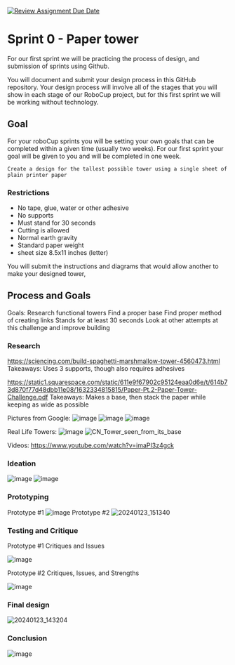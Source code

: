 [![Review Assignment Due Date](https://classroom.github.com/assets/deadline-readme-button-24ddc0f5d75046c5622901739e7c5dd533143b0c8e959d652212380cedb1ea36.svg)](https://classroom.github.com/a/E_4KgoHI)
# Sprint 0 - Paper tower

For our first sprint we will be practicing the process of design, and submission of sprints using Github.

You will document and submit your design process in this GitHub repository. Your design process will involve all of the stages that you will show in each stage of our RoboCup project, but for this first sprint we will be working without technology.

## Goal

For your roboCup sprints you will be setting your own goals that can be completed within a given time (usually two weeks). For our first sprint your goal will be given to you and will be completed in one week.

`Create a design for the tallest possible tower using a single sheet of plain printer paper`

### Restrictions

- No tape, glue, water or other adhesive
- No supports
- Must stand for 30 seconds
- Cutting is allowed
- Normal earth gravity
- Standard paper weight
- sheet size 8.5x11 inches (letter)

You will submit the instructions and diagrams that would allow another to make your designed tower, 

## Process and Goals

Goals: Research functional towers
Find a proper base
Find proper method of creating links
Stands for at least 30 seconds
Look at other attempts at this challenge and improve building

### Research
https://sciencing.com/build-spaghetti-marshmallow-tower-4560473.html
Takeaways: Uses 3 supports, though also requires adhesives

https://static1.squarespace.com/static/611e9f67902c95124eaa0d6e/t/614b73d870f77d48dbb11e08/1632334815815/Paper-Pt.2-Paper-Tower-Challenge.pdf
Takeaways: Makes a base, then stack the paper while keeping as wide as possible

Pictures from Google:
![image](https://github.com/StAndrewsCollege/2324-tej3m-5-e-0-sprint0-LeungatSAC/assets/156111759/a329cca9-f421-4c5a-b9c7-e55e5e4cce82)
![image](https://github.com/StAndrewsCollege/2324-tej3m-5-e-0-sprint0-LeungatSAC/assets/156111759/0402a5ac-0e57-4f0e-a2bb-0192141698ca)
![image](https://github.com/StAndrewsCollege/2324-tej3m-5-e-0-sprint0-LeungatSAC/assets/156111759/62546075-2057-43a5-b3aa-b39e9b9ce7ed)

Real Life Towers:
![image](https://github.com/StAndrewsCollege/2324-tej3m-5-e-0-sprint0-LeungatSAC/assets/156111759/f9141911-5a45-4e0a-860c-71df3ebb2e1c)
![CN_Tower_seen_from_its_base](https://github.com/StAndrewsCollege/2324-tej3m-5-e-0-sprint0-LeungatSAC/assets/156111759/9618c260-abf3-415f-a02f-5d8c7b904705)

Videos:
https://www.youtube.com/watch?v=imaPI3z4gck

### Ideation

![image](https://github.com/StAndrewsCollege/2324-tej3m-5-e-0-sprint0-LeungatSAC/assets/156111759/eec637b2-8c87-429c-9370-12ec8056ffa6)
![image](https://github.com/StAndrewsCollege/2324-tej3m-5-e-0-sprint0-LeungatSAC/assets/156111759/4858f8aa-754f-407d-9a92-3d9896c3cb4f)


### Prototyping
Prototype #1
![image](https://github.com/StAndrewsCollege/2324-tej3m-5-e-0-sprint0-LeungatSAC/assets/156111759/a1213d8d-25f0-4d95-a4cc-762f884431a3)
Prototype #2
![20240123_151340](https://github.com/StAndrewsCollege/2324-tej3m-5-e-0-sprint0-LeungatSAC/assets/156111759/9cf5c82d-a714-4d74-bd87-a58ead5a5d72)

### Testing and Critique
Prototype #1 Critiques and Issues

![image](https://github.com/StAndrewsCollege/2324-tej3m-5-e-0-sprint0-LeungatSAC/assets/156111759/1d155cab-ef7a-4f85-b106-b4c7d2857ee2)

Prototype #2 Critiques, Issues, and Strengths

![image](https://github.com/StAndrewsCollege/2324-tej3m-5-e-0-sprint0-LeungatSAC/assets/156111759/b1e7bb7a-f4d2-45a4-a64b-0c64e139e3fd)

### Final design

![20240123_143204](https://github.com/StAndrewsCollege/2324-tej3m-5-e-0-sprint0-LeungatSAC/assets/156111759/42642db9-0998-4a16-8716-d06037557429)


### Conclusion

![image](https://github.com/StAndrewsCollege/2324-tej3m-5-e-0-sprint0-LeungatSAC/assets/156111759/7538d7db-fab1-4388-ba39-e93ffc6aa648)

